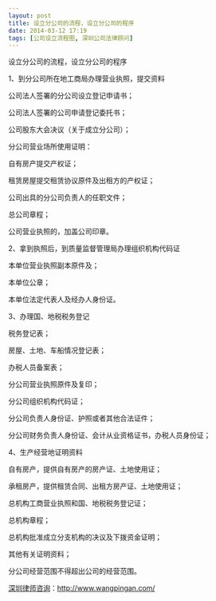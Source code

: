 ```yaml
---
layout: post
title: 设立分公司的流程，设立分公司的程序
date: 2014-03-12 17:19
tags: [公司设立流程图, 深圳公司法律顾问]
---
```

设立分公司的流程，设立分公司的程序

1、到分公司所在地工商局办理营业执照，提交资料

公司法人签署的分公司设立登记申请书；

公司法人签署的公司申请登记委托书；

公司股东大会决议（关于成立分公司）；

分公司营业场所使用证明：

自有房产提交产权证；

租赁房屋提交租赁协议原件及出租方的产权证；

公司出具的分公司负责人的任职文件；

总公司章程；

公司营业执照的，加盖公司印章。

2、拿到执照后，到质量监督管理局办理组织机构代码证

本单位营业执照副本原件及；

本单位公章；

本单位法定代表人及经办人身份证。

3、办理国、地税税务登记

税务登记表；

房屋、土地、车船情况登记表；

办税人员备案表；

分公司营业执照原件及复印；

分公司组织机构代码证；

分公司负责人身份证、护照或者其他合法证件；

分公司财务负责人身份证、会计从业资格证书，办税人员身份证；

4、生产经营地证明资料

自有房产，提供自有房产的房产证、土地使用证；

承租房产，提供租赁合同、出租方房产证、土地使用证；

总机构工商营业执照和国、地税税务登记证；

总机构章程；

总机构批准成立分支机构的决议及下拨资金证明；

其他有关证明资料；

分公司经营范围不得超出公司的经营范围。

<a href="http://www.wangpingan.com/">深圳律师咨询</a>：<a href="http://www.wangpingan.com/">http://www.wangpingan.com/</a>

